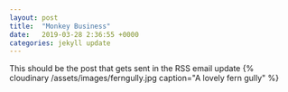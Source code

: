 ```yaml
---
layout: post
title:  "Monkey Business"
date:   2019-03-28 2:36:55 +0000
categories: jekyll update
---
```

This should be the post that gets sent in the RSS email update
{% cloudinary /assets/images/ferngully.jpg caption="A lovely fern gully" %}
